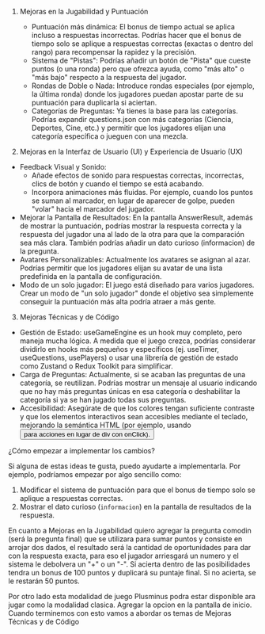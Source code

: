 1. Mejoras en la Jugabilidad y Puntuación

   * Puntuación más dinámica: El bonus de tiempo actual se aplica incluso a respuestas incorrectas. Podrías hacer que el bonus de
     tiempo solo se aplique a respuestas correctas (exactas o dentro del rango) para recompensar la rapidez y la precisión.
   * Sistema de "Pistas": Podrías añadir un botón de "Pista" que cueste puntos (o una ronda) pero que ofrezca ayuda, como "más alto" o
     "más bajo" respecto a la respuesta del jugador.
   * Rondas de Doble o Nada: Introduce rondas especiales (por ejemplo, la última ronda) donde los jugadores puedan apostar parte de su
     puntuación para duplicarla si aciertan.
   * Categorías de Preguntas: Ya tienes la base para las categorías. Podrías expandir questions.json con más categorías (Ciencia,
     Deportes, Cine, etc.) y permitir que los jugadores elijan una categoría específica o jueguen con una mezcla.

  2. Mejoras en la Interfaz de Usuario (UI) y Experiencia de Usuario (UX)

   * Feedback Visual y Sonido:
       * Añade efectos de sonido para respuestas correctas, incorrectas, clics de botón y cuando el tiempo se está acabando.
       * Incorpora animaciones más fluidas. Por ejemplo, cuando los puntos se suman al marcador, en lugar de aparecer de golpe, pueden
         "volar" hacia el marcador del jugador.
   * Mejorar la Pantalla de Resultados: En la pantalla AnswerResult, además de mostrar la puntuación, podrías mostrar la respuesta
     correcta y la respuesta del jugador una al lado de la otra para que la comparación sea más clara. También podrías añadir un dato
     curioso (informacion) de la pregunta.
   * Avatares Personalizables: Actualmente los avatares se asignan al azar. Podrías permitir que los jugadores elijan su avatar de una
     lista predefinida en la pantalla de configuración.
   * Modo de un solo jugador: El juego está diseñado para varios jugadores. Crear un modo de "un solo jugador" donde el objetivo sea
     simplemente conseguir la puntuación más alta podría atraer a más gente.

  3. Mejoras Técnicas y de Código

   * Gestión de Estado: useGameEngine es un hook muy completo, pero maneja mucha lógica. A medida que el juego crezca, podrías considerar
      dividirlo en hooks más pequeños y específicos (ej. useTimer, useQuestions, usePlayers) o usar una librería de gestión de estado
     como Zustand o Redux Toolkit para simplificar.
   * Carga de Preguntas: Actualmente, si se acaban las preguntas de una categoría, se reutilizan. Podrías mostrar un mensaje al usuario
     indicando que no hay más preguntas únicas en esa categoría o deshabilitar la categoría si ya se han jugado todas sus preguntas.
   * Accesibilidad: Asegúrate de que los colores tengan suficiente contraste y que los elementos interactivos sean accesibles mediante
     el teclado, mejorando la semántica HTML (por ejemplo, usando <button> para acciones en lugar de div con onClick).

  ¿Cómo empezar a implementar los cambios?

  Si alguna de estas ideas te gusta, puedo ayudarte a implementarla. Por ejemplo, podríamos empezar por algo sencillo como:

   1. Modificar el sistema de puntuación para que el bonus de tiempo solo se aplique a respuestas correctas.
   2. Mostrar el dato curioso (`informacion`) en la pantalla de resultados de la respuesta.



   En cuanto a Mejoras en la Jugabilidad quiero agregar la pregunta comodin (será la pregunta final) que se utilizara para sumar puntos y consiste en arrojar dos dados, el resultado será la cantidad de oportunidades para dar con la respuesta exacta, para eso el jugador arriesgará un numero y el sistema le debolvera un "+" o un "-". Si acierta dentro de las posibilidades tendra un bonus de 100 puntos y duplicará su puntaje final. Si no acierta, se le restarán 50 puntos. 

   Por otro lado esta modalidad de juego Plusminus podra estar disponible ara jugar como la modalidad clasica. Agregar la opcion en la pantalla de inicio. Cuando terminemos con esto vamos a abordar os temas de Mejoras Técnicas y de Código